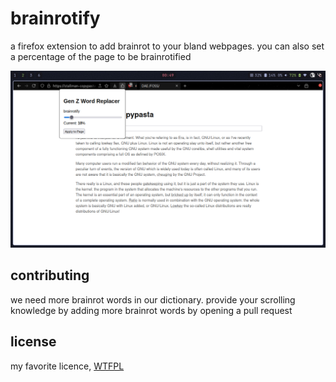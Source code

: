 # brainrotify

a firefox extension to add brainrot to your bland webpages. you can also set a percentage of the page to be brainrotified

![screenshot](./demo.png)

## contributing

we need more brainrot words in our dictionary. provide your scrolling knowledge by adding more brainrot words by opening a pull request

## license

my favorite licence, [WTFPL](./LICENSE)